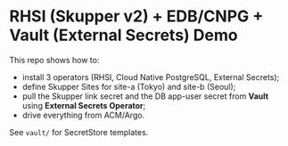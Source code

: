 # RHSI (Skupper v2) + EDB/CNPG + Vault (External Secrets) Demo

This repo shows how to:
- install 3 operators (RHSI, Cloud Native PostgreSQL, External Secrets);
- define Skupper Sites for site-a (Tokyo) and site-b (Seoul);
- pull the Skupper link secret and the DB app-user secret from **Vault** using **External Secrets Operator**;
- drive everything from ACM/Argo.

See `vault/` for SecretStore templates.

